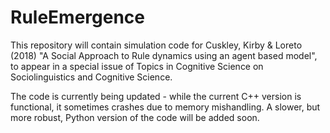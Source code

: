 # RuleEmergence
This repository will contain simulation code for Cuskley, Kirby & Loreto (2018) "A Social Approach to Rule dynamics using an agent based model", to appear in a special issue of Topics in Cognitive Science on Sociolinguistics and Cognitive Science.

The code is currently being updated - while the current C++ version is functional, it sometimes crashes due to memory mishandling. A slower, but more robust, Python version of the code will be added soon.
